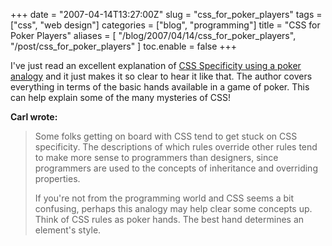 +++
date = "2007-04-14T13:27:00Z"
slug = "css_for_poker_players"
tags = ["css", "web design"]
categories = ["blog", "programming"]
title = "CSS for Poker Players"
aliases = [
  "/blog/2007/04/14/css_for_poker_players",
  "/post/css_for_poker_players"
]
toc.enable = false
+++

I've just read an excellent explanation of [CSS Specificity using a poker analogy](http://carl.camera/?id=95) and it just makes it so clear to hear it like that. The author covers everything in terms of the basic hands available in a game of poker. This can help explain some of the many mysteries of CSS!

**Carl wrote:**

> Some folks getting on board with CSS tend to get stuck on CSS specificity. The descriptions of which rules override other rules tend to make more sense to programmers than designers, since programmers are used to the concepts of inheritance and overriding properties.
>
> If you're not from the programming world and CSS seems a bit confusing, perhaps this analogy may help clear some concepts up. Think of CSS rules as poker hands. The best hand determines an element's style.
